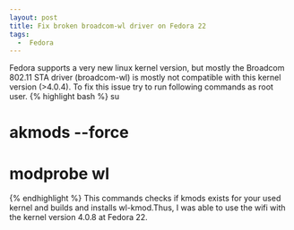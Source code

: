 ```yaml
---
layout: post
title: Fix broken broadcom-wl driver on Fedora 22
tags:
  -  Fedora
---
```

Fedora supports a very new linux kernel version, but mostly the Broadcom 802.11 STA driver (broadcom-wl) is mostly not compatible with this kernel version (>4.0.4). To fix this issue try to run following commands as root user. 
{% highlight bash  %}
su
# akmods --force
# modprobe wl
{% endhighlight %}
This commands checks if kmods exists for your used kernel and builds and installs wl-kmod.Thus, I was able to use the wifi with the kernel version 4.0.8 at Fedora 22.

